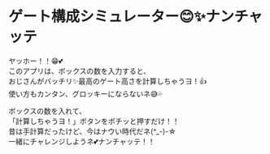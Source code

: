 # ゲート構成シミュレーター😊✨ナンチャッテ

ヤッホー！！😁💕  
このアプリは、ボックスの数を入力すると、  
おじさんがバッチリ✨最高のゲート高さを計算しちゃうヨ！👍  
使い方もカンタン、グロッキーにならないネ😅💦

ボックスの数を入れて、  
「計算しちゃうヨ！」ボタンをポチッと押すだけ！！  
昔は手計算だったけど、今はナウい時代だネ(^_-)-☆  
一緒にチャレンジしようネ💕ナンチャッテ！！